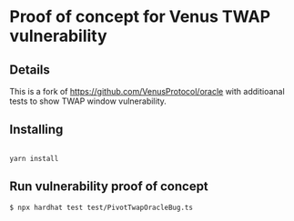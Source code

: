 # Proof of concept for Venus TWAP vulnerability

## Details
This is a fork of https://github.com/VenusProtocol/oracle with additioanal tests to show TWAP window vulnerability.


## Installing

```

yarn install

```

## Run vulnerability proof of concept


```sh
$ npx hardhat test test/PivotTwapOracleBug.ts
```